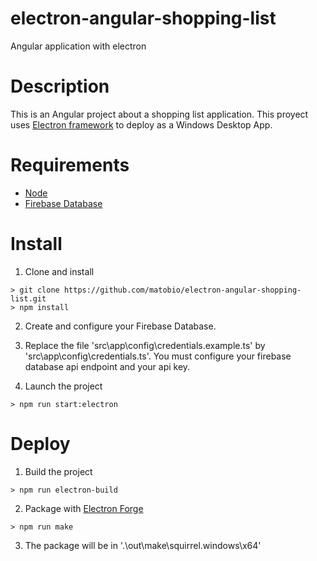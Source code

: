 # electron-angular-shopping-list

Angular application with electron

# Description

This is an Angular project about a shopping list application. This proyect uses [Electron framework](https://www.electronjs.org/) to deploy as a Windows Desktop App.

# Requirements

- [Node](https://nodejs.org/es/download/)
- [Firebase Database](https://firebase.google.com/?hl=es)

# Install

1. Clone and install

```
> git clone https://github.com/matobio/electron-angular-shopping-list.git
> npm install
```

2. Create and configure your Firebase Database.
3. Replace the file 'src\app\config\credentials.example.ts' by 'src\app\config\credentials.ts'. You must configure your firebase database api endpoint and your api key.

4. Launch the project

```
> npm run start:electron
```

# Deploy

1. Build the project

```
> npm run electron-build
```

2. Package with [Electron Forge](https://www.electronjs.org/es/docs/latest/tutorial/quick-start#package-and-distribute-your-application)

```
> npm run make
```

3. The package will be in '.\out\make\squirrel.windows\x64\'

